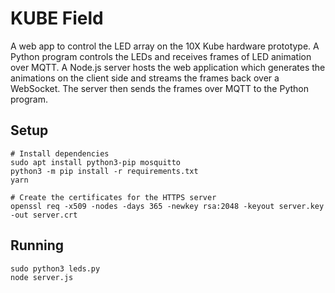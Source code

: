 # KUBE Field

A web app to control the LED array on the 10X Kube hardware prototype. A Python
program controls the LEDs and receives frames of LED animation over MQTT. A Node.js
server hosts the web application which generates the animations on the client side
and streams the frames back over a WebSocket. The server then sends the frames over
MQTT to the Python program.

## Setup

```
# Install dependencies
sudo apt install python3-pip mosquitto
python3 -m pip install -r requirements.txt
yarn

# Create the certificates for the HTTPS server
openssl req -x509 -nodes -days 365 -newkey rsa:2048 -keyout server.key -out server.crt
```

## Running

```
sudo python3 leds.py
node server.js
```
